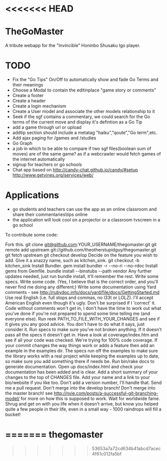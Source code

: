 <<<<<<< HEAD
===========
TheGoMaster
===========
A tribute webapp for the "Invincible" Honinbo Shusaku Igo player. 

TODO
====
- Fix the "Go Tips" On/Off to automatically show and fade Go Terms and their meanings 
- Choose a Modal to contain the editinplace "game story or comments"
- Create a footer
- Create a header
- Create a login mechanism 
- Create a User model and associate the other models relationship to it
- Seek if the sgf contains a commentary, we could search for the Go terms of the current move and display it's defintion as a Go Tip
- add a game through url or upload
- addtip section should include a metatag "haiku","qoute","Go term",etc.
- Add ajax paging for /games and /studies
- Go Graph
- a job in which to be able to compare if two sgf files(boolean sum of moves) are of the same game? as if a webcrawler would fetch games of the internet automatically
- signup for teachers or go schools
- Chat app based on http://candy-chat.github.io/candy/#setup
http://www.getvines.org/services/web/

Applications
============
- go students and teachers can use the app as an online classroom and share their commentaries\tips online 
- the application will look cool on a projector or a classroom tvscreen in a go school 

To contribute some code:

Fork this.
git clone git@github.com:YOUR_USERNAME/thegomaster.git
git remote add upstream git://github.com/theotherstupidguy/thegomaster.git
git fetch upstream
git checkout develop
Decide on the feature you wish to add.
Give it a snazzy name, such as kitchen_sink.
git checkout -b kitchen_sink
Install Bundler.
gem install bundler -r --no-ri --no-rdoc
Install gems from Gemfile.
bundle install --binstubs --path vendor
Any further updates needed, just run bundle install, it'll remember the rest.
Write some specs.
Write some code. (Yes, I believe that is the correct order, and you'll never find me doing any different;)
Write some documentation using Yard comments - see http://rubydoc.info/docs/yard/file/docs/GettingStarted.md
Use real English (i.e. full stops and commas, no l33t or LOLZ). I'll accept American English even though it's ugly. Don't be surprised if I 'correct' it.
Code without comments won't get in, I don't have the time to work out what you've done if you're not prepared to spend some time telling me (and everyone else).
Run reek PATH_TO_FILE_WITH_YOUR_CHANGES and see if it gives you any good advice. You don't have to do what it says, just consider it.
Run specs to make sure you've not broken anything. If it doesn't pass all the specs it doesn't get in.
Have a look at coverage/index.htm and see if all your code was checked. We're trying for 100% code coverage.
If your commit changes the way things work or adds a feature then add an example in the examples dir. The specs run off the examples to make sure the library works with a real project while keeping the examples up to date, so make sure you add something there if needs be.
Run bin/rake docs to generate documentation.
Open up docs/index.html and check your documentation has been added and is clear.
Add a short summary of your changes to the top of CHANGES file. Add your name and a link to your bio/website if you like too. Don't add a version number, I'll handle that.
Send me a pull request.
Don't merge into the develop branch!
Don't merge into the master branch!
see http://nvie.com/posts/a-successful-git-branching-model/ for more on how this is supposed to work.
Wait for worldwide fame.
Shrug and get on with you life when it doesn't arrive, but know you helped quite a few people in their life, even in a small way - 1000 raindrops will fill a bucket!

=======
thegomaster
===========
>>>>>>> 53653a7a72cd634b41abcd7acec4f61c012fa5bf
